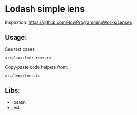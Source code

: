 # Lodash simple lens

Inspiration: https://github.com/HowProgrammingWorks/Lenses

## Usage:

See test cases:

```
src/lens/lens.test.ts
```

Copy-paste code helpers from:

```
src/lens/lens.ts
```

## Libs:

- lodash
- jest
